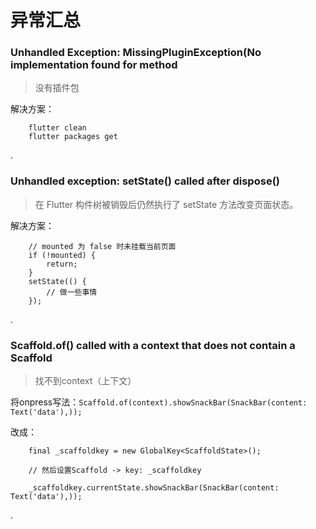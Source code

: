 # 异常汇总


### Unhandled Exception: MissingPluginException(No implementation found for method

> 没有插件包

解决方案：
```
    flutter clean
    flutter packages get
```
.

### Unhandled exception: setState() called after dispose()

> 在 Flutter 构件树被销毁后仍然执行了 setState 方法改变页面状态。

解决方案：
```
    // mounted 为 false 时未挂载当前页面
    if (!mounted) {
        return;
    }
    setState(() {
        // 做一些事情
    });
```
.

### Scaffold.of() called with a context that does not contain a Scaffold

> 找不到context（上下文）

将onpress写法：`Scaffold.of(context).showSnackBar(SnackBar(content: Text('data'),));`

改成：
```
    final _scaffoldkey = new GlobalKey<ScaffoldState>();

    // 然后设置Scaffold -> key: _scaffoldkey

    _scaffoldkey.currentState.showSnackBar(SnackBar(content: Text('data'),));
```

.


